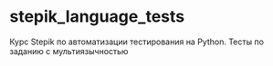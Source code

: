 # stepik_language_tests
Курс Stepik по автоматизации тестирования на Python. Тесты по заданию с мультиязычностью
